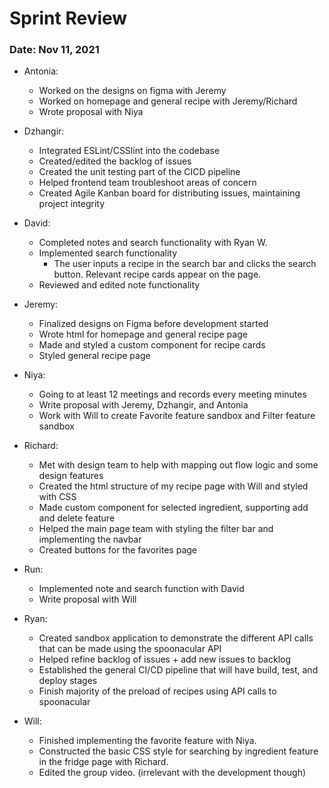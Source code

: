 # Sprint Review
### Date: Nov 11, 2021

* Antonia:
  * Worked on the designs on figma with Jeremy
  * Worked on homepage and general recipe with Jeremy/Richard  
  * Wrote proposal with Niya

* Dzhangir:
  * Integrated ESLint/CSSlint into the codebase
  * Created/edited the backlog of issues
  * Created the unit testing part of the CICD pipeline 
  * Helped frontend team troubleshoot areas of concern
  * Created Agile Kanban board for distributing issues, maintaining project integrity

* David:
  * Completed notes and search functionality with Ryan W.
  * Implemented search functionality
    * The user inputs a recipe in the search bar and clicks the search button. Relevant recipe cards appear on the page.
  * Reviewed and edited note functionality

* Jeremy:
  * Finalized designs on Figma before development started
  * Wrote html for homepage and general recipe page
  * Made and styled a custom component for recipe cards
  * Styled general recipe page

* Niya:
  * Going to at least 12 meetings and records every meeting minutes
  * Write proposal with Jeremy, Dzhangir, and Antonia
  * Work with Will to create Favorite feature sandbox and Filter feature sandbox

* Richard:
  * Met with design team to help with mapping out flow logic and some design features
  * Created the html structure of my recipe page with Will and styled with CSS
  * Made custom component for selected ingredient, supporting add and delete feature
  * Helped the main page team with styling the filter bar and implementing the navbar
  * Created buttons for the favorites page

* Run:
  * Implemented note and search function with David
  * Write proposal with Will

* Ryan:
  * Created sandbox application to demonstrate the different API calls that can be made using the spoonacular API 
  * Helped refine backlog of issues + add new issues to backlog
  * Established the general CI/CD pipeline that will have build, test, and deploy stages 
  * Finish majority of the preload of recipes using API calls to spoonacular

* Will: 
  * Finished implementing the favorite feature with Niya.
  * Constructed the basic CSS style for searching by ingredient feature in the fridge page with Richard.
  * Edited the group video. (irrelevant with the development though)
